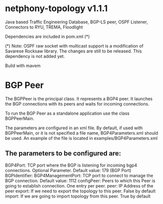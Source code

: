 netphony-topology v1.1.1
=======

Java based Traffic Engineering Database, BGP-LS peer, OSPF Listener, Connectors to RYU, TREMA, Floodlight

Dependencies are included in pom.xml (*)

(*) Note: OSPF raw socket with multicast support is a modification of Savarese Rocksaw library. The changes are still to be released. This dependency is not added yet.


Build with mavem 

# BGP Peer

The BGPPeer is the principal class. It represents a BGP4 peer. It launches the BGP connections with its peers and waits for incoming connections. 

To run the BGP Peer as a standalone application use the class BGPPeerMain.

The parameters are configured in an xml file. By default, if used with BGPPeerMain, or it is not specified a file name, BGP4Parameters.xml should be used. An example of the file is located in examples/BGP4Parameters.xml

## The parameters to be configured are:
BGP4Port: TCP port where the BGP is listening for incoming bgp4 connections. Optional Parameter. Default value: 179 (BGP Port)
BGPIdentifier: 
BGP4ManagementPort: TCP port to connect to manage the BGP connection. Default value: 1112 
configPeer: Peers to which this Peer is going to establish connection. One entry per peer.
    peer: IP Address of the peer
    export: If we need to export the topology to this peer. False by default
    import: If we are going to import topology from this peer. True by default
